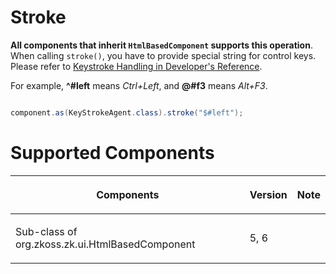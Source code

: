 



# Stroke

**All components that inherit `HtmlBasedComponent` supports this
operation**. When calling `stroke()`, you have to provide special string
for control keys. Please refer to
[Keystroke Handling in Developer's Reference]({{site.baseurl}}/zk_dev_ref/ui_patterns/keystroke_handling).

For example, **^#left** means *Ctrl+Left*, and **@#f3** means *Alt+F3*.

```java

component.as(KeyStrokeAgent.class).stroke("$#left");
```

# Supported Components

<table>
<thead>
<tr class="header">
<th><center>
<p>Components</p>
</center></th>
<th><center>
<p>Version</p>
</center></th>
<th><center>
<p>Note</p>
</center></th>
</tr>
</thead>
<tbody>
<tr class="odd">
<td><p>Sub-class of <javadoc> org.zkoss.zk.ui.HtmlBasedComponent
</javadoc></p></td>
<td><p>5, 6</p></td>
<td></td>
</tr>
</tbody>
</table>

 
